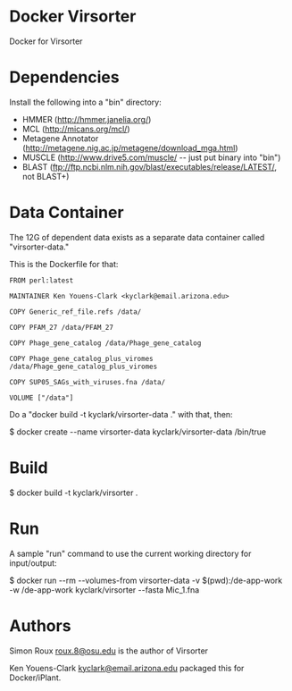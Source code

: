 # Docker Virsorter

Docker for Virsorter

# Dependencies

Install the following into a "bin" directory:

* HMMER (http://hmmer.janelia.org/)
* MCL (http://micans.org/mcl/)
* Metagene Annotator (http://metagene.nig.ac.jp/metagene/download_mga.html)
* MUSCLE (http://www.drive5.com/muscle/ -- just put binary into "bin")
* BLAST (ftp://ftp.ncbi.nlm.nih.gov/blast/executables/release/LATEST/, not BLAST+)

# Data Container

The 12G of dependent data exists as a separate data container 
called "virsorter-data."

This is the Dockerfile for that:

    FROM perl:latest

    MAINTAINER Ken Youens-Clark <kyclark@email.arizona.edu>

    COPY Generic_ref_file.refs /data/

    COPY PFAM_27 /data/PFAM_27

    COPY Phage_gene_catalog /data/Phage_gene_catalog

    COPY Phage_gene_catalog_plus_viromes /data/Phage_gene_catalog_plus_viromes

    COPY SUP05_SAGs_with_viruses.fna /data/

    VOLUME ["/data"]
  
Do a "docker build -t kyclark/virsorter-data ." with that, then:

  $ docker create --name virsorter-data kyclark/virsorter-data /bin/true

# Build

  $ docker build -t kyclark/virsorter .

# Run

A sample "run" command to use the current working directory for input/output:

  $ docker run --rm --volumes-from virsorter-data -v $(pwd):/de-app-work \
    -w /de-app-work kyclark/virsorter --fasta Mic_1.fna

# Authors

Simon Roux <roux.8@osu.edu> is the author of Virsorter

Ken Youens-Clark <kyclark@email.arizona.edu> packaged this for Docker/iPlant.

